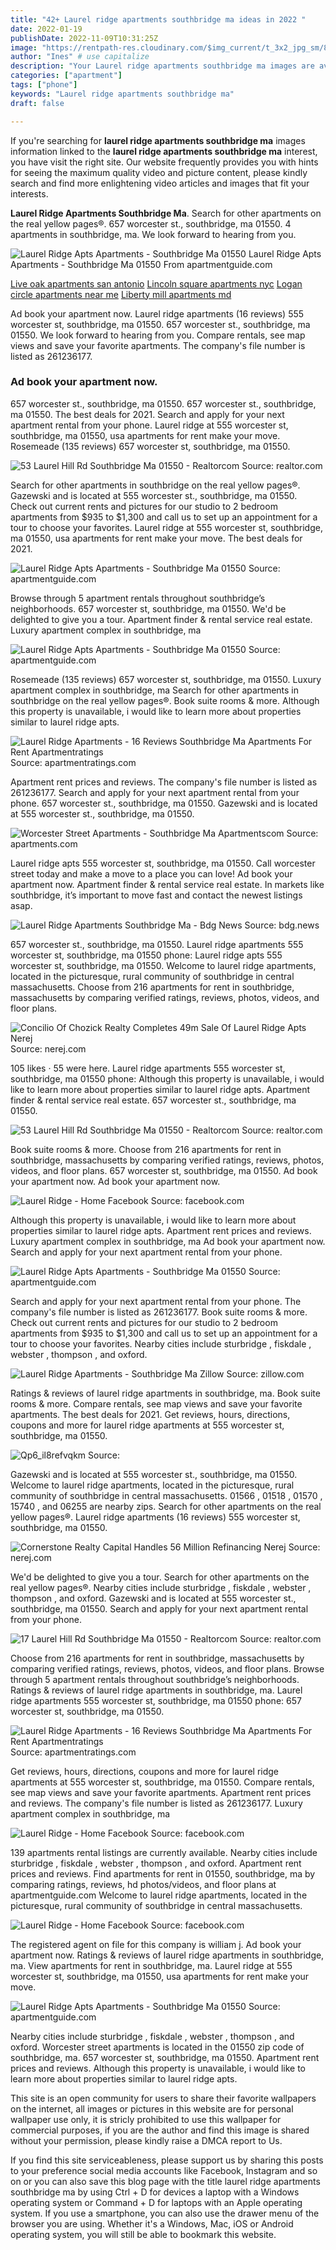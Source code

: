 ```yaml
---
title: "42+ Laurel ridge apartments southbridge ma ideas in 2022 "
date: 2022-01-19
publishDate: 2022-11-09T10:31:25Z
image: "https://rentpath-res.cloudinary.com/$img_current/t_3x2_jpg_sm/888a44184b521c02f9e438f343595dd9"
author: "Ines" # use capitalize
description: "Your Laurel ridge apartments southbridge ma images are available. Laurel ridge apartments southbridge ma are a topic that is being searched for and liked by netizens now. You can Download the Laurel ridge apartments southbridge ma files here. Download all free vectors."
categories: ["apartment"]
tags: ["phone"]
keywords: "Laurel ridge apartments southbridge ma"
draft: false

---
```


If you're searching for **laurel ridge apartments southbridge ma** images information linked to the **laurel ridge apartments southbridge ma** interest, you have visit the right  site.  Our website frequently  provides you with  hints  for seeing  the maximum  quality video and picture  content, please kindly search and find more enlightening video articles and images  that fit your interests.

**Laurel Ridge Apartments Southbridge Ma**. Search for other apartments on the real yellow pages®. 657 worcester st., southbridge, ma 01550. 4 apartments in southbridge, ma. We look forward to hearing from you.

![Laurel Ridge Apts Apartments - Southbridge Ma 01550](https://rentpath-res.cloudinary.com/$img_current/t_3x2_jpg_xl/8766de11e7777dcab3ce96c2d4fd4c00 "Laurel Ridge Apts Apartments - Southbridge Ma 01550")
Laurel Ridge Apts Apartments - Southbridge Ma 01550 From apartmentguide.com

[Live oak apartments san antonio](/live-oak-apartments-san-antonio/)
[Lincoln square apartments nyc](/lincoln-square-apartments-nyc/)
[Logan circle apartments near me](/logan-circle-apartments-near-me/)
[Liberty mill apartments md](/liberty-mill-apartments-md/)

Ad book your apartment now. Laurel ridge apartments (16 reviews) 555 worcester st, southbridge, ma 01550. 657 worcester st., southbridge, ma 01550. We look forward to hearing from you. Compare rentals, see map views and save your favorite apartments. The company&#039;s file number is listed as 261236177.

### Ad book your apartment now.

657 worcester st., southbridge, ma 01550. 657 worcester st., southbridge, ma 01550. The best deals for 2021. Search and apply for your next apartment rental from your phone. Laurel ridge at 555 worcester st, southbridge, ma 01550, usa apartments for rent make your move. Rosemeade (135 reviews) 657 worcester st, southbridge, ma 01550.


![53 Laurel Hill Rd Southbridge Ma 01550 - Realtorcom](https://ap.rdcpix.com/463d31bb63d67f6972ab6094bd4b0c14l-m2174404048xd-w1020_h770_q80.jpg "53 Laurel Hill Rd Southbridge Ma 01550 - Realtorcom")
Source: realtor.com

Search for other apartments in southbridge on the real yellow pages®. Gazewski and is located at 555 worcester st., southbridge, ma 01550. Check out current rents and pictures for our studio to 2 bedroom apartments from $935 to $1,300 and call us to set up an appointment for a tour to choose your favorites. Laurel ridge at 555 worcester st, southbridge, ma 01550, usa apartments for rent make your move. The best deals for 2021.

![Laurel Ridge Apts Apartments - Southbridge Ma 01550](https://rentpath-res.cloudinary.com/$img_current/t_3x2_jpg_xl/e22559d3d40ae8934a95018ae32ea0fd "Laurel Ridge Apts Apartments - Southbridge Ma 01550")
Source: apartmentguide.com

Browse through 5 apartment rentals throughout southbridge’s neighborhoods. 657 worcester st, southbridge, ma 01550. We&#039;d be delighted to give you a tour. Apartment finder &amp; rental service real estate. Luxury apartment complex in southbridge, ma

![Laurel Ridge Apts Apartments - Southbridge Ma 01550](https://rentpath-res.cloudinary.com/$img_current/t_3x2_webp_xl/t_unpaid/134b6073980f56e488b9a9d2ab6ec21e "Laurel Ridge Apts Apartments - Southbridge Ma 01550")
Source: apartmentguide.com

Rosemeade (135 reviews) 657 worcester st, southbridge, ma 01550. Luxury apartment complex in southbridge, ma Search for other apartments in southbridge on the real yellow pages®. Book suite rooms &amp; more. Although this property is unavailable, i would like to learn more about properties similar to laurel ridge apts.

![Laurel Ridge Apartments - 16 Reviews Southbridge Ma Apartments For Rent Apartmentratings](https://maps.internetbrands.com/world_tiles/16/19657/24305.png "Laurel Ridge Apartments - 16 Reviews Southbridge Ma Apartments For Rent Apartmentratings")
Source: apartmentratings.com

Apartment rent prices and reviews. The company&#039;s file number is listed as 261236177. Search and apply for your next apartment rental from your phone. 657 worcester st., southbridge, ma 01550. Gazewski and is located at 555 worcester st., southbridge, ma 01550.

![Worcester Street Apartments - Southbridge Ma Apartmentscom](https://images1.apartments.com/i2/BxrXHQ1HD2fY6QUdk662lGTtCtn20iIkkK9uQkvqaSo/117/worcester-street-apartments-southbridge-ma-laurel-ridge-apartments.jpg "Worcester Street Apartments - Southbridge Ma Apartmentscom")
Source: apartments.com

Laurel ridge apts 555 worcester st, southbridge, ma 01550. Call worcester street today and make a move to a place you can love! Ad book your apartment now. Apartment finder &amp; rental service real estate. In markets like southbridge, it’s important to move fast and contact the newest listings asap.

![Laurel Ridge Apartments Southbridge Ma - Bdg News](https://bdg.news/wp-content/uploads/2021/10/eef9cfd93a732974fdede306d8ed9f7e.jpg "Laurel Ridge Apartments Southbridge Ma - Bdg News")
Source: bdg.news

657 worcester st., southbridge, ma 01550. Laurel ridge apartments 555 worcester st, southbridge, ma 01550 phone: Laurel ridge apts 555 worcester st, southbridge, ma 01550. Welcome to laurel ridge apartments, located in the picturesque, rural community of southbridge in central massachusetts. Choose from 216 apartments for rent in southbridge, massachusetts by comparing verified ratings, reviews, photos, videos, and floor plans.

![Concilio Of Chozick Realty Completes 49m Sale Of Laurel Ridge Apts Nerej](https://nerej.com/img/stories/legacy/2008/Laurel%20Ridge,%20Southbrid_opt.jpg "Concilio Of Chozick Realty Completes 49m Sale Of Laurel Ridge Apts Nerej")
Source: nerej.com

105 likes · 55 were here. Laurel ridge apartments 555 worcester st, southbridge, ma 01550 phone: Although this property is unavailable, i would like to learn more about properties similar to laurel ridge apts. Apartment finder &amp; rental service real estate. 657 worcester st., southbridge, ma 01550.

![53 Laurel Hill Rd Southbridge Ma 01550 - Realtorcom](https://ap.rdcpix.com/463d31bb63d67f6972ab6094bd4b0c14l-m2040995382xd-w1020_h770_q80.jpg "53 Laurel Hill Rd Southbridge Ma 01550 - Realtorcom")
Source: realtor.com

Book suite rooms &amp; more. Choose from 216 apartments for rent in southbridge, massachusetts by comparing verified ratings, reviews, photos, videos, and floor plans. 657 worcester st, southbridge, ma 01550. Ad book your apartment now. Ad book your apartment now.

![Laurel Ridge - Home Facebook](https://lookaside.fbsbx.com/lookaside/crawler/media/?media_id=1038650439594342 "Laurel Ridge - Home Facebook")
Source: facebook.com

Although this property is unavailable, i would like to learn more about properties similar to laurel ridge apts. Apartment rent prices and reviews. Luxury apartment complex in southbridge, ma Ad book your apartment now. Search and apply for your next apartment rental from your phone.

![Laurel Ridge Apts Apartments - Southbridge Ma 01550](https://rentpath-res.cloudinary.com/$img_current/t_3x2_jpg_xl/8766de11e7777dcab3ce96c2d4fd4c00 "Laurel Ridge Apts Apartments - Southbridge Ma 01550")
Source: apartmentguide.com

Search and apply for your next apartment rental from your phone. The company&#039;s file number is listed as 261236177. Book suite rooms &amp; more. Check out current rents and pictures for our studio to 2 bedroom apartments from $935 to $1,300 and call us to set up an appointment for a tour to choose your favorites. Nearby cities include sturbridge , fiskdale , webster , thompson , and oxford.

![Laurel Ridge Apartments - Southbridge Ma Zillow](https://photos.zillowstatic.com/fp/2298b9529128207104971a606f7652ca-p_i.jpg "Laurel Ridge Apartments - Southbridge Ma Zillow")
Source: zillow.com

Ratings &amp; reviews of laurel ridge apartments in southbridge, ma. Book suite rooms &amp; more. Compare rentals, see map views and save your favorite apartments. The best deals for 2021. Get reviews, hours, directions, coupons and more for laurel ridge apartments at 555 worcester st, southbridge, ma 01550.

![Qp6_il8refvqkm](https://rentpath-res.cloudinary.com/$img_current/t_3x2_jpg_xl/36349d1ff6903ce511c23efa7cc19ecb "Qp6_il8refvqkm")
Source: 

Gazewski and is located at 555 worcester st., southbridge, ma 01550. Welcome to laurel ridge apartments, located in the picturesque, rural community of southbridge in central massachusetts. 01566 , 01518 , 01570 , 15740 , and 06255 are nearby zips. Search for other apartments on the real yellow pages®. Laurel ridge apartments (16 reviews) 555 worcester st, southbridge, ma 01550.

![Cornerstone Realty Capital Handles 56 Million Refinancing Nerej](https://nerej.com/img/stories/new/2019/12-13-2019/Financial%20Digest/CRC-Laurel.jpg "Cornerstone Realty Capital Handles 56 Million Refinancing Nerej")
Source: nerej.com

We&#039;d be delighted to give you a tour. Search for other apartments on the real yellow pages®. Nearby cities include sturbridge , fiskdale , webster , thompson , and oxford. Gazewski and is located at 555 worcester st., southbridge, ma 01550. Search and apply for your next apartment rental from your phone.

![17 Laurel Hill Rd Southbridge Ma 01550 - Realtorcom](https://ap.rdcpix.com/872570006/47a72627b6ea69866f2ae5defd137580l-m1xd-w640_h480_q80.jpg "17 Laurel Hill Rd Southbridge Ma 01550 - Realtorcom")
Source: realtor.com

Choose from 216 apartments for rent in southbridge, massachusetts by comparing verified ratings, reviews, photos, videos, and floor plans. Browse through 5 apartment rentals throughout southbridge’s neighborhoods. Ratings &amp; reviews of laurel ridge apartments in southbridge, ma. Laurel ridge apartments 555 worcester st, southbridge, ma 01550 phone: 657 worcester st, southbridge, ma 01550.

![Laurel Ridge Apartments - 16 Reviews Southbridge Ma Apartments For Rent Apartmentratings](https://maps.internetbrands.com/world_tiles/16/19656/24304.png "Laurel Ridge Apartments - 16 Reviews Southbridge Ma Apartments For Rent Apartmentratings")
Source: apartmentratings.com

Get reviews, hours, directions, coupons and more for laurel ridge apartments at 555 worcester st, southbridge, ma 01550. Compare rentals, see map views and save your favorite apartments. Apartment rent prices and reviews. The company&#039;s file number is listed as 261236177. Luxury apartment complex in southbridge, ma

![Laurel Ridge - Home Facebook](https://lookaside.fbsbx.com/lookaside/crawler/media/?media_id=202279226564805 "Laurel Ridge - Home Facebook")
Source: facebook.com

139 apartments rental listings are currently available. Nearby cities include sturbridge , fiskdale , webster , thompson , and oxford. Apartment rent prices and reviews. Find apartments for rent in 01550, southbridge, ma by comparing ratings, reviews, hd photos/videos, and floor plans at apartmentguide.com Welcome to laurel ridge apartments, located in the picturesque, rural community of southbridge in central massachusetts.

![Laurel Ridge - Home Facebook](https://lookaside.fbsbx.com/lookaside/crawler/media/?media_id=726493130810076 "Laurel Ridge - Home Facebook")
Source: facebook.com

The registered agent on file for this company is william j. Ad book your apartment now. Ratings &amp; reviews of laurel ridge apartments in southbridge, ma. View apartments for rent in southbridge, ma. Laurel ridge at 555 worcester st, southbridge, ma 01550, usa apartments for rent make your move.

![Laurel Ridge Apts Apartments - Southbridge Ma 01550](https://rentpath-res.cloudinary.com/$img_current/t_3x2_jpg_sm/888a44184b521c02f9e438f343595dd9 "Laurel Ridge Apts Apartments - Southbridge Ma 01550")
Source: apartmentguide.com

Nearby cities include sturbridge , fiskdale , webster , thompson , and oxford. Worcester street apartments is located in the 01550 zip code of southbridge, ma. 657 worcester st, southbridge, ma 01550. Apartment rent prices and reviews. Although this property is unavailable, i would like to learn more about properties similar to laurel ridge apts.

This site is an open community for users to share their favorite wallpapers on the internet, all images or pictures in this website are for personal wallpaper use only, it is stricly prohibited to use this wallpaper for commercial purposes, if you are the author and find this image is shared without your permission, please kindly raise a DMCA report to Us.

If you find this site serviceableness, please support us by sharing this posts to your preference social media accounts like Facebook, Instagram and so on or you can also save this blog page with the title laurel ridge apartments southbridge ma by using Ctrl + D for devices a laptop with a Windows operating system or Command + D for laptops with an Apple operating system. If you use a smartphone, you can also use the drawer menu of the browser you are using. Whether it's a Windows, Mac, iOS or Android operating system, you will still be able to bookmark this website.
